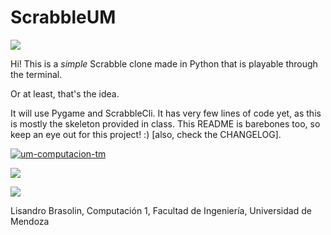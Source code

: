 <h1> ScrabbleUM </h1>
<img src="https://media.tenor.com/ad9w0MNoG1IAAAAM/whats-a-yeet-playing.gif"/>

Hi! This is a _simple_ Scrabble clone made in Python that is playable through the terminal.

Or at least, that's the idea.

It will use Pygame and ScrabbleCli. It has very few lines of code yet, as this is mostly the skeleton provided in class. This README is barebones too, so keep an eye out for this project! :) [also, check the CHANGELOG].

[![um-computacion-tm](https://circleci.com/gh/um-computacion-tm/scrabble-2023-LisandroB.svg?style=svg)](https://app.circleci.com/pipelines/github/um-computacion-tm/scrabble-2023-LisandroB/14/workflows/d705be85-a3ee-4407-9b54-4af1668a40d6)

<a href="https://codeclimate.com/github/um-computacion-tm/scrabble-2023-LisandroB/maintainability"><img src="https://api.codeclimate.com/v1/badges/5f39fbeaa1318a0b90e2/maintainability" /></a>

<a href="https://codeclimate.com/github/um-computacion-tm/scrabble-2023-LisandroB/test_coverage"><img src="https://api.codeclimate.com/v1/badges/5f39fbeaa1318a0b90e2/test_coverage" /></a>

Lisandro Brasolin, Computación 1, Facultad de Ingeniería, Universidad de Mendoza

